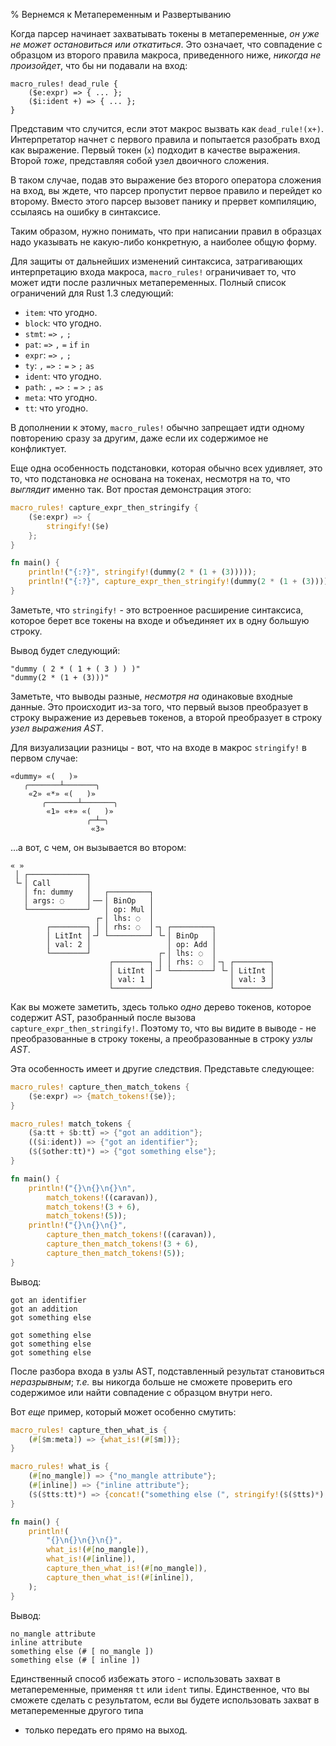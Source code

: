 % Вернемся к Метапеременным и Развертыванию

Когда парсер начинает захватывать токены в метапеременные, *он уже не может
остановиться или откатиться*. Это означает, что совпадение с образцом из второго
правила макроса, приведенного ниже, *никогда не произойдет*, что бы ни подавали
на вход:

```ignore
macro_rules! dead_rule {
    ($e:expr) => { ... };
    ($i:ident +) => { ... };
}
```

Представим что случится, если этот макрос вызвать как  `dead_rule!(x+)`.
Интерпретатор начнет с первого правила и попытается разобрать вход как
выражение. Первый токен (`x`) подходит в качестве выражения. Второй *тоже*,
представляя собой узел двоичного сложения.

В таком случае, подав это выражение без второго оператора сложения на вход, вы
ждете, что парсер пропустит первое правило и перейдет ко второму. Вместо этого
парсер вызовет панику и прервет компиляцию, ссылаясь на ошибку в синтаксисе.

Таким образом, нужно понимать, что при написании правил в образцах надо
указывать не какую-либо конкретную, а наиболее общую форму.

Для защиты от дальнейших изменений синтаксиса, затрагивающих интерпретацию входа
макроса, `macro_rules!` ограничивает то, что может идти после различных
метапеременных. Полный список ограничений для Rust 1.3 следующий:

* `item`: что угодно.
* `block`: что угодно.
* `stmt`: `=>` `,` `;`
* `pat`: `=>` `,` `=` `if` `in`
* `expr`: `=>` `,` `;`
* `ty`: `,` `=>` `:` `=` `>` `;` `as`
* `ident`: что угодно.
* `path`: `,` `=>` `:` `=` `>` `;` `as`
* `meta`: что угодно.
* `tt`: что угодно.

В дополнении к этому, `macro_rules!` обычно запрещает идти одному повторению
сразу за другим, даже  если их содержимое не конфликтует.

Еще одна особенность подстановки, которая обычно всех удивляет, это то, что
подстановка *не* основана на токенах, несмотря на то, что *выглядит* именно
так. Вот простая демонстрация этого:

```rust
macro_rules! capture_expr_then_stringify {
    ($e:expr) => {
        stringify!($e)
    };
}

fn main() {
    println!("{:?}", stringify!(dummy(2 * (1 + (3)))));
    println!("{:?}", capture_expr_then_stringify!(dummy(2 * (1 + (3)))));
}
```

Заметьте, что `stringify!` - это встроенное расширение синтаксиса, которое берет
все токены на входе и объединяет их в одну большую строку.

Вывод будет следующий:

```text
"dummy ( 2 * ( 1 + ( 3 ) ) )"
"dummy(2 * (1 + (3)))"
```

Заметьте, что выводы разные, *несмотря на* одинаковые входные данные.  Это
происходит из-за того, что первый вызов преобразует в строку выражение из
деревьев токенов, а второй преобразует в строку *узел выражения AST*.

Для визуализации разницы - вот, что на входе в макрос `stringify!` в первом
случае:

```text
«dummy» «(   )»
   ╭───────┴───────╮
    «2» «*» «(   )»
       ╭───────┴───────╮
        «1» «+» «(   )»
                 ╭─┴─╮
                  «3»
```

…а вот, с чем, он вызывается во втором:

```text
« »
 │ ┌─────────────┐
 └╴│ Call        │
   │ fn: dummy   │   ┌─────────┐
   │ args: ◌     │╶─╴│ BinOp   │
   └─────────────┘   │ op: Mul │
                   ┌╴│ lhs: ◌  │
        ┌────────┐ │ │ rhs: ◌  │╶┐ ┌─────────┐
        │ LitInt │╶┘ └─────────┘ └╴│ BinOp   │
        │ val: 2 │                 │ op: Add │
        └────────┘               ┌╴│ lhs: ◌  │
                      ┌────────┐ │ │ rhs: ◌  │╶┐ ┌────────┐
                      │ LitInt │╶┘ └─────────┘ └╴│ LitInt │
                      │ val: 1 │                 │ val: 3 │
                      └────────┘                 └────────┘
```

Как вы можете заметить, здесь только *одно* дерево токенов, которое содержит
AST, разобранный после вызова `capture_expr_then_stringify!`. Поэтому то, что вы
видите в выводе - не преобразованные в строку токены, а преобразованные в строку
*узлы AST*.

Эта особенность имеет и другие следствия. Представьте следующее:

```rust
macro_rules! capture_then_match_tokens {
    ($e:expr) => {match_tokens!($e)};
}

macro_rules! match_tokens {
    ($a:tt + $b:tt) => {"got an addition"};
    (($i:ident)) => {"got an identifier"};
    ($($other:tt)*) => {"got something else"};
}

fn main() {
    println!("{}\n{}\n{}\n",
        match_tokens!((caravan)),
        match_tokens!(3 + 6),
        match_tokens!(5));
    println!("{}\n{}\n{}",
        capture_then_match_tokens!((caravan)),
        capture_then_match_tokens!(3 + 6),
        capture_then_match_tokens!(5));
}
```

Вывод:

```text
got an identifier
got an addition
got something else

got something else
got something else
got something else
```

После разбора входа в узлы AST, подставленный результат становиться
*неразрывным*; *т.е.* вы никогда больше не сможете проверить его содержимое или
найти совпадение с образцом внутри него.

Вот *еще* пример, который может особенно смутить:

```rust
macro_rules! capture_then_what_is {
    (#[$m:meta]) => {what_is!(#[$m])};
}

macro_rules! what_is {
    (#[no_mangle]) => {"no_mangle attribute"};
    (#[inline]) => {"inline attribute"};
    ($($tts:tt)*) => {concat!("something else (", stringify!($($tts)*), ")")};
}

fn main() {
    println!(
        "{}\n{}\n{}\n{}",
        what_is!(#[no_mangle]),
        what_is!(#[inline]),
        capture_then_what_is!(#[no_mangle]),
        capture_then_what_is!(#[inline]),
    );
}
```

Вывод:

```text
no_mangle attribute
inline attribute
something else (# [ no_mangle ])
something else (# [ inline ])
```

Единственный способ избежать этого - использовать захват в метапеременные,
применяя `tt` или `ident` типы. Единственное, что вы сможете сделать с
результатом, если вы будете использовать захват в метапеременные другого типа
- только передать его прямо на выход.
